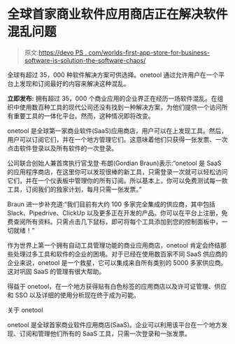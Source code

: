 # 全球首家商业软件应用商店正在解决软件混乱问题

> 原文:[https://devo PS . com/worlds-first-app-store-for-business-software-is-solution-the-software-chaos/](https://devops.com/worlds-first-app-store-for-business-software-is-solving-the-software-chaos/)

全球有超过 35，000 种软件解决方案可供选择。onetool 通过允许用户在一个平台上发现和订阅最好的内容来解决这种混乱。

**立即发布:** 拥有超过 35，000 个商业应用的企业界正在经历一场软件混乱。在组织中使用数百种工具的现代公司还没有找到一种解决方案，为他们提供一个访问所有重要工具的一体化平台。然而，这种情况即将改变。

onetool 是全球第一家商业软件(SaaS)应用商店，用户可以在[](https://onetool.co/)上发现工具。然后，用户可以订阅它们，并在一个地方管理它们。这意味着他们只获得一张发票、一次点击软件登录以及所有软件的一次登录。

公司联合创始人兼首席执行官戈登·布朗(Gordian Braun)表示:“onetool 是 SaaS 的应用程序商店，在这里你可以发现很棒的新工具，只需登录一次就可以轻松访问它们，并在一个仪表板中管理你的所有订阅。所以基本上，你可以免费测试每一款工具，订阅我们的独家计划，每月只需一张发票。”

Braun 进一步补充道:“我们目前有大约 100 多家完全集成的供应商，其中包括 Slack、Pipedrive、ClickUp 以及更多正在开发的产品。你可以在平台上注册，免费查阅所有资料。只需点击几下鼠标，即可将每个工具添加到您的控制面板中，一切就绪！”

作为世界上第一个拥有自动工具管理功能的商业应用商店，onetool 肯定会终结那些处理过多工具和软件的企业的困境。对于已经在使用数百家不同 SaaS 供应商的企业来说，onetool 是一个救星，它可以集成来自所有类别的 5000 多家供应商。这对巩固 SaaS 的管理有很大帮助。

得益于 onetool，在一个地方获得贴有白色标签的应用商店以及许可证管理、供应和 SSO 以及详细的使用分析现在终于成为可能。

关于 onetool

onetool 是全球首家商业软件应用商店(SaaS)。企业可以利用该平台在一个地方发现、订阅和管理他们所有的 SaaS 工具，只需一次登录和一张发票。